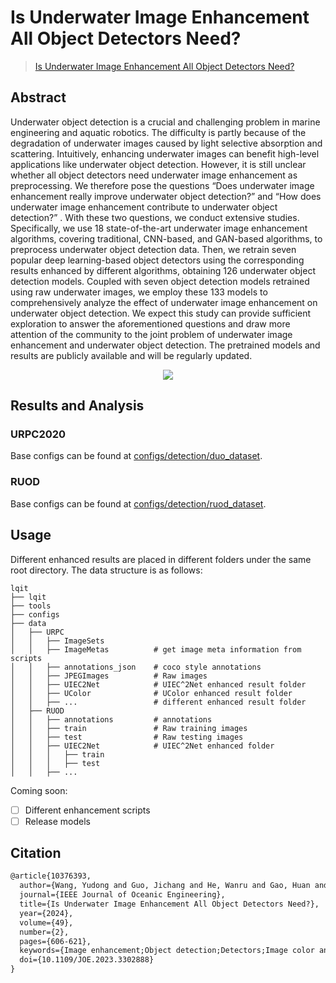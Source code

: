 # Is Underwater Image Enhancement All Object Detectors Need?

> [Is Underwater Image Enhancement All Object Detectors Need?](https://arxiv.org/abs/2311.18814)

<!-- [ALGORITHM] -->

## Abstract

Underwater object detection is a crucial and challenging problem in marine engineering and aquatic robotics. The difficulty is partly because of the degradation of underwater images caused by light selective absorption and scattering. Intuitively, enhancing underwater images can benefit high-level applications like underwater object detection. However, it is still unclear whether all object detectors need underwater image enhancement as preprocessing. We therefore pose the questions “Does underwater image enhancement really improve underwater object detection?” and “How does underwater image enhancement contribute to underwater object detection?” . With these two questions, we conduct extensive studies. Specifically, we use 18 state-of-the-art underwater image enhancement algorithms, covering traditional, CNN-based, and GAN-based algorithms, to preprocess underwater object detection data. Then, we retrain seven popular deep learning-based object detectors using the corresponding results enhanced by different algorithms, obtaining 126 underwater object detection models. Coupled with seven object detection models retrained using raw underwater images, we employ these 133 models to comprehensively analyze the effect of underwater image enhancement on underwater object detection. We expect this study can provide sufficient exploration to answer the aforementioned questions and draw more attention of the community to the joint problem of underwater image enhancement and underwater object detection. The pretrained models and results are publicly available and will be regularly updated.

<!-- [IMAGE] -->

<div align=center>
<img src="https://github.com/user-attachments/assets/433bb5ff-b5fa-4833-bb58-b9c020bd8f4f"/>
</div>

## Results and Analysis

### URPC2020

Base configs can be found at [configs/detection/duo_dataset](../duo_dataset/).

### RUOD

Base configs can be found at [configs/detection/ruod_dataset](../ruod_dataset/).

## Usage

Different enhanced results are placed in different folders under the same root directory.
The data structure is as follows:

```text
lqit
├── lqit
├── tools
├── configs
├── data
│   ├── URPC
│   │   ├── ImageSets
│   │   ├── ImageMetas          # get image meta information from scripts
│   │   ├── annotations_json    # coco style annotations
│   │   ├── JPEGImages          # Raw images
│   │   ├── UIEC2Net            # UIEC^2Net enhanced result folder
│   │   ├── UColor              # UColor enhanced result folder
│   │   ├── ...                 # different enhanced result folder
│   ├── RUOD
│   │   ├── annotations         # annotations
│   │   ├── train               # Raw training images
│   │   ├── test                # Raw testing images
│   │   ├── UIEC2Net            # UIEC^2Net enhanced folder
│   │   │   ├── train
│   │   │   ├── test
│   │   ├── ...
```

Coming soon:

- [ ] Different enhancement scripts
- [ ] Release models

## Citation

```latex
@article{10376393,
  author={Wang, Yudong and Guo, Jichang and He, Wanru and Gao, Huan and Yue, Huihui and Zhang, Zenan and Li, Chongyi},
  journal={IEEE Journal of Oceanic Engineering},
  title={Is Underwater Image Enhancement All Object Detectors Need?},
  year={2024},
  volume={49},
  number={2},
  pages={606-621},
  keywords={Image enhancement;Object detection;Detectors;Image color analysis;Task analysis;Visualization;Underwater tracking;Autonomous underwater vehicles;Aquatic robots;Image degradation;joint task;underwater image enhancement;underwater object detection},
  doi={10.1109/JOE.2023.3302888}
}
```
